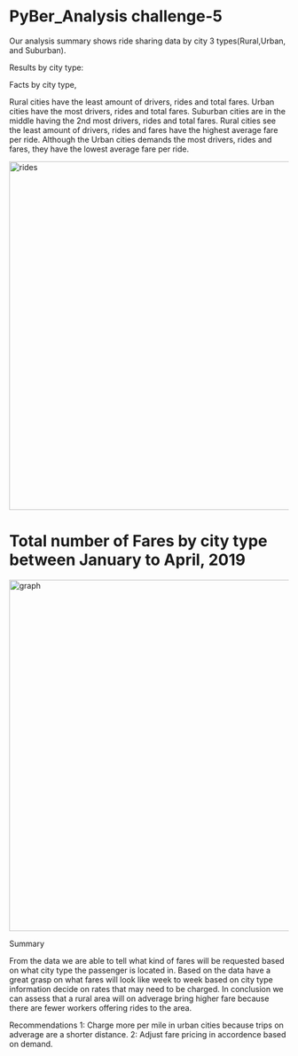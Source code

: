 # PyBer_Analysis challenge-5

Our analysis summary shows ride sharing data by city 3 types(Rural,Urban, and Suburban).

Results by city type:

Facts by city type,

  Rural cities have the least amount of drivers, rides and total fares.
  Urban cities have the most drivers, rides and total fares.
  Suburban cities are in the middle having the 2nd most drivers, rides and total fares.
  Rural cities see the least amount of drivers, rides and fares have the highest average fare per ride.
  Although the Urban cities demands the most drivers, rides and fares, they have the lowest average fare per ride.
  
  <img width="629" alt="rides" src="https://user-images.githubusercontent.com/89948353/149046459-9dd54a65-2f68-49a3-a268-9f0446a880a3.png">

# Total number of Fares by city type between January to April, 2019

<img width="634" alt="graph" src="https://user-images.githubusercontent.com/89948353/149046835-e538bc3d-e87e-4aec-830f-f8f4a5d5b3be.png">


Summary 

From the data we are able to tell what kind of fares will be requested based on what city type the passenger is located in. Based on the data have a great grasp on what fares will look like week to week based on city type information decide on rates that may need to be charged. In conclusion we can assess that a rural area will on adverage bring higher fare because there are fewer workers offering rides to the area.

Recommendations
1: Charge more per mile in urban cities because trips on adverage are a shorter distance.
2: Adjust fare pricing in accordence based on demand. 
